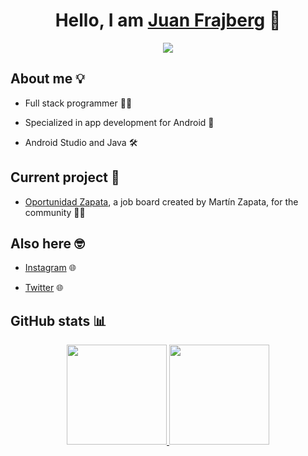 <div align="center">
<h1 align="center">Hello, I am <a href="https://github.com/juanfrajberg">Juan Frajberg</a> 👋</h1>
<img src="https://github.com/juanfrajberg/juanfrajberg/assets/76226647/6e1da43c-ba54-46d1-8717-ecfe273e1703](https://github.com/juanfrajberg/juanfrajberg/assets/76226647/9ad51226-38b7-4aec-9bac-7876509de400)"></img>
</div>

## About me 💡
- <p>Full stack programmer 👨‍💻</p>
- <p>Specialized in app development for Android 📱</p>
- <p>Android Studio and Java 🛠️</p>

## Current project 🤩
- <p><a href="https://github.com/juanfrajberg/OportunidadZapata">Oportunidad Zapata</a>, a job board created by Martín Zapata, for the community 💼🤝</p>

## Also here 🤓
- <p><a href="https://instagram.com/juanfrajberg">Instagram</a> 🌐</p>
- <p><a href="https://twitter.com/juanfrajberg">Twitter</a> 🌐</p>

## GitHub stats 📊
<p align="center">
<a href="https://github.com/JuanFrajberg">
  <img height="160em" src="https://github-readme-stats-eight-theta.vercel.app/api?username=JuanFrajberg&show_icons=true&theme=prussian&include_all_commits=true&count_private=true"/>
  <img height="160em" src="https://github-readme-stats-eight-theta.vercel.app/api/top-langs/?username=JuanFrajberg&layout=compact&langs_count=8&theme=prussian"/>
</a>
</p>
